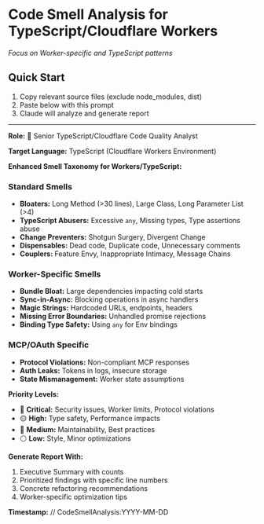 # Code Smell Analysis for TypeScript/Cloudflare Workers
*Focus on Worker-specific and TypeScript patterns*

## Quick Start
1. Copy relevant source files (exclude node_modules, dist)
2. Paste below with this prompt
3. Claude will analyze and generate report

---

**Role:** 🧐 Senior TypeScript/Cloudflare Code Quality Analyst

**Target Language:** TypeScript (Cloudflare Workers Environment)

**Enhanced Smell Taxonomy for Workers/TypeScript:**

### Standard Smells
- **Bloaters:** Long Method (>30 lines), Large Class, Long Parameter List (>4)
- **TypeScript Abusers:** Excessive `any`, Missing types, Type assertions abuse
- **Change Preventers:** Shotgun Surgery, Divergent Change
- **Dispensables:** Dead code, Duplicate code, Unnecessary comments
- **Couplers:** Feature Envy, Inappropriate Intimacy, Message Chains

### Worker-Specific Smells
- **Bundle Bloat:** Large dependencies impacting cold starts
- **Sync-in-Async:** Blocking operations in async handlers
- **Magic Strings:** Hardcoded URLs, endpoints, headers
- **Missing Error Boundaries:** Unhandled promise rejections
- **Binding Type Safety:** Using `any` for Env bindings

### MCP/OAuth Specific
- **Protocol Violations:** Non-compliant MCP responses
- **Auth Leaks:** Tokens in logs, insecure storage
- **State Mismanagement:** Worker state assumptions

**Priority Levels:**
- 🔴 **Critical:** Security issues, Worker limits, Protocol violations
- 🟡 **High:** Type safety, Performance impacts
- 🔵 **Medium:** Maintainability, Best practices
- ⚪ **Low:** Style, Minor optimizations

**Generate Report With:**
1. Executive Summary with counts
2. Prioritized findings with specific line numbers
3. Concrete refactoring recommendations
4. Worker-specific optimization tips

**Timestamp:** // CodeSmellAnalysis:YYYY-MM-DD
